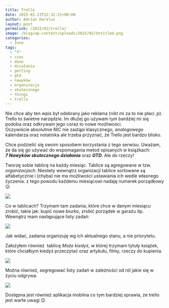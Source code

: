 ```yaml
---
title: Trello
date: 2015-02-23T22:32:21+00:00
author: Adrian Karalus
layout: post
permalink: /2015/02/trello/
image: /blog/wp-content/uploads/2015/02/Untitled.png
categories:
  - Inne
tags:
  - "7"
  - czas
  - done
  - działania
  - getting
  - gtd
  - nawyków
  - organizacja
  - skutecznego
  - things
  - trello
---
```

Nie chce aby ten wpis był odebrany jako reklama (nikt mi za to nie płaci ;p).  
Trello to świetne narzędzie. Im dłużej go używam tym bardziej mi się podoba oraz odkrywam jego coraz to nowe możliwości.  
Oczywiście absolutnie NIC nie zastąpi klasycznego, *analogowego* kalendarza oraz notatnika ale trzeba przyznać, że Trello jest bardzo blisko.

Chce podzielić się swoim sposobem korzystania z tego serwisu. Uważam, że da się go używać do wspomagania metod opisanych w książkach:  
***7 Nawyków skutecznego działania*** oraz ***GTD***. Ale do rzeczy!

Tworzę sobie tablicę na każdy miesiąc. Tablice są agregowane w tzw. *organizacjach*. Niestety wewnątrz organizacji tablice sortowane są alfabetycznie i (chyba) nie ma możliwości ustawiania ich wedle własnego życzenia. z tego powodu każdemu miesiącowi nadaję numerek porządkowy 😉

 

![](/blog/wp-content/uploads/2015/02/Untitled.png)

Co w tablicach? Trzymam tam zadania, które chce w danym miesiącu zrobić, takie jak: kupić nowe biurko, zrobić porządek w garażu itp. Wewnątrz mam następujące listy zadań:

![](/blog/wp-content/uploads/2015/02/Untitled1.png)

Jak widać, zadania organizuję wg ich aktualnego stanu, a nie priorytetu.

Założyłem również  tablicę *Może kiedyś*, w której trzymam tytuły książek, które chciałbym kiedyś przeczytać oraz artykułu, filmy, rzeczy do kupienia.

![](/blog/wp-content/uploads/2015/02/Untitled2.png)

Można również, segregować listy zadań w zależności od ról jakie się w życiu odgrywa.

![](/blog/wp-content/uploads/2015/02/Untitled3.png)

Dostępna jest również aplikacja mobilna co tym bardziej sprawia, że trello jest warte uwagi 😉